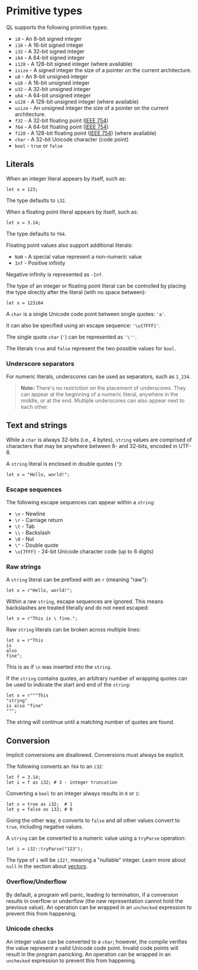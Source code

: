 # Primitive types
QL supports the following primitive types:
* `i8` - An 8-bit signed integer
* `i16` - A 16-bit signed integer
* `i32` - A 32-bit signed integer
* `i64` - A 64-bit signed integer
* `i128` - A 128-bit signed integer (where available)
* `isize` - A signed integer the size of a pointer on the current architecture.
* `u8` - An 8-bit unsigned integer
* `u16` - A 16-bit unsigned integer
* `u32` - A 32-bit unsigned integer
* `u64` - A 64-bit unsigned integer
* `u128` - A 128-bit unsigned integer (where available)
* `usize` - An unsigned integer the size of a pointer on the current architecture.
* `f32` - A 32-bit floating point ([IEEE 754](https://en.wikipedia.org/wiki/IEEE_754))
* `f64` - A 64-bit floating point ([IEEE 754](https://en.wikipedia.org/wiki/IEEE_754))
* `f128` - A 128-bit floating point ([IEEE 754](https://en.wikipedia.org/wiki/IEEE_754)) (where available)
* `char` - A 32-bit Unicode character (code point)
* `bool` - `true` or `false`

## Literals
When an integer literal appears by itself, such as:
```
let x = 123;
```
The type defaults to `i32`.

When a floating point literal appears by itself, such as:
```
let x = 3.14;
```
The type defaults to `f64`.

Floating point values also support additional literals:
* `NaN` - A special value represent a non-numeric value
* `Inf` - Positive infinity

Negative infinity is represented as `-Inf`.

The type of an integer or floating point literal can be controlled by placing the type directly after the literal (with no space between):
```
let x = 123i64
```

A `char` is a single Unicode code point between single quotes: `'a'`.

It can also be specified using an escape sequence: `'\u{7FFF}'`.

The single quote `char` (`'`) can be represented as `'\''`.

The literals `true` and `false` represent the two possible values for `bool`.

### Underscore separators
For numeric literals, underscores can be used as separators, such as `1_234`.

> **Note:** There's no restriction on the placement of underscores. They can appear at the beginning of a numeric literal, anywhere in the middle, or at the end. Multiple underscores can also appear next to each other.

## Text and strings
While a `char` is always 32-bits (i.e., 4 bytes), `string` values are comprised of characters that may be anywhere between 8- and 32-bits, encoded in UTF-8.

A `string` literal is enclosed in double quotes (`"`):
```
let x = "Hello, world!";
```

### Escape sequences
The following escape sequences can appear within a `string`:
* `\n` - Newline
* `\r` - Carriage return
* `\t` - Tab
* `\\` - Backslash
* `\0` - Nul
* `\"` - Double quote
* `\u{7FFF}` - 24-bit Unicode character code (up to 6 digits)

### Raw strings
A `string` literal can be prefixed with an `r` (meaning "raw"):
```
let x = r"Hello, world!";
```

Within a raw `string`, escape sequences are ignored. This means backslashes are treated literally and do not need escaped:
```
let x = r"This is \ fine.";
```

Raw `string` literals can be broken across multiple lines:
```
let x = r"This
is
also
fine";
```

This is as if `\n` was inserted into the `string`.

If the `string` contains quotes, an arbitrary number of wrapping quotes can be used to indicate the start and end of the `string`:
```
let x = r"""This
"string"
is also "fine"
""";
```

The string will continue until a matching number of quotes are found.

## Conversion
Implicit conversions are disallowed. Conversions must always be explicit. 

The following converts an `f64` to an `i32`:
```
let f = 3.14;
let i = f as i32; # 3 - integer truncation
```

Converting a `bool` to an integer always results in `0` or `1`:
```
let x = true as i32;  # 1
let y = false as i32; # 0
```

Going the other way, `0` converts to `false` and all other values convert to `true`, including negative values.

A `string` can be converted to a numeric value using a `tryParse` operation:
```
let i = i32::tryParse("123");
```

The type of `i` will be `i32?`, meaning a "nullable" integer. Learn more about `null` in the section about [vectors](./vectors.md).

### Overflow/Underflow
By default, a program will panic, leading to termination, if a conversion results in overflow or underflow (the new representation cannot hold the previous value). An operation can be wrapped in an `unchecked` expression to prevent this from happening.

### Unicode checks
An integer value can be converted to a `char`; however, the compile verifies the value represent a valid Unicode code point. Invalid code points will result in the program panicking. An operation can be wrapped in an `unchecked` expression to prevent this from happening.